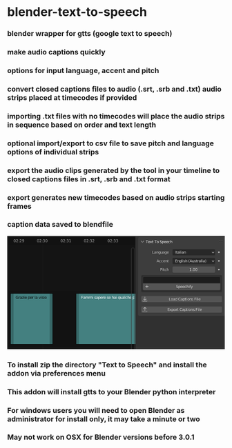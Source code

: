 # blender-text-to-speech
### blender wrapper for gtts (google text to speech)
### make audio captions quickly
### options for input language, accent and pitch
### convert closed captions files to audio (.srt, .srb and .txt) audio strips placed at timecodes if provided
### importing .txt files with no timecodes will place the audio strips in sequence based on order and text length
### optional import/export to csv file to save pitch and language options of individual strips
### export the audio clips generated by the tool in your timeline to closed captions files in .srt, .srb and .txt format
### export generates new timecodes based on audio strips starting frames
### caption data saved to blendfile

![alt text](https://github.com/technisculpt/blender-gtts/blob/main/ui_preview.png)

### To install zip the directory "Text to Speech" and install the addon via preferences menu
### This addon will install gtts to your Blender python interpreter
### For windows users you will need to open Blender as administrator for install only, it may take a minute or two
### May not work on OSX for Blender versions before 3.0.1
